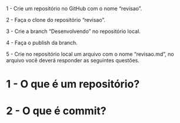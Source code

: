 1 - Crie um repositório no GitHub com o nome “revisao”.

2 - Faça o clone do repositório “revisao”.

3 - Crie a branch “Desenvolvendo” no repositório local.

4 - Faça o publish da branch.

5 - Crie no repositório local um arquivo com o nome “revisao.md”, no arquivo você deverá responder as seguintes questões.

# 1 - O que é um repositório?

# 2 - O que é commit?


